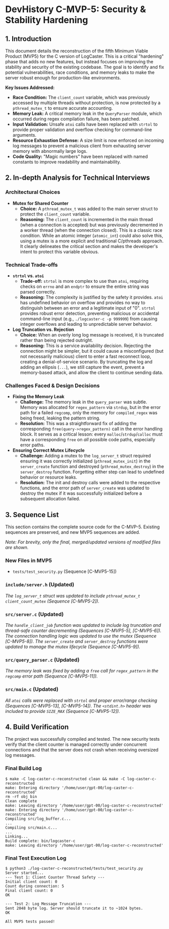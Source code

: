 # DevHistory C-MVP-5: Security & Stability Hardening

## 1. Introduction

This document details the reconstruction of the fifth Minimum Viable Product (MVP5) for the C version of LogCaster. This is a critical "hardening" phase that adds no new features, but instead focuses on improving the stability and security of the existing codebase. The goal is to identify and fix potential vulnerabilities, race conditions, and memory leaks to make the server robust enough for production-like environments.

**Key Issues Addressed:**
- **Race Condition:** The `client_count` variable, which was previously accessed by multiple threads without protection, is now protected by a `pthread_mutex_t` to ensure accurate accounting.
- **Memory Leak:** A critical memory leak in the `QueryParser` module, which occurred during regex compilation failure, has been patched.
- **Input Validation:** Unsafe `atoi` calls have been replaced with `strtol` to provide proper validation and overflow checking for command-line arguments.
- **Resource Exhaustion Defense:** A size limit is now enforced on incoming log messages to prevent a malicious client from exhausting server memory with abnormally large logs.
- **Code Quality:** "Magic numbers" have been replaced with named constants to improve readability and maintainability.

## 2. In-depth Analysis for Technical Interviews

### Architectural Choices
- **Mutex for Shared Counter**
  - **Choice:** A `pthread_mutex_t` was added to the main server struct to protect the `client_count` variable.
  - **Reasoning:** The `client_count` is incremented in the main thread (when a connection is accepted) but was previously decremented in a worker thread (when the connection closed). This is a classic race condition. While an atomic integer (`atomic_int`) could also solve this, using a mutex is a more explicit and traditional C/pthreads approach. It clearly delineates the critical section and makes the developer's intent to protect this variable obvious.

### Technical Trade-offs
- **`strtol` vs. `atoi`**
  - **Trade-off:** `strtol` is more complex to use than `atoi`, requiring checks on `errno` and an `endptr` to ensure the entire string was parsed correctly.
  - **Reasoning:** The complexity is justified by the safety it provides. `atoi` has undefined behavior on overflow and provides no way to distinguish between an error and a legitimate input of "0". `strtol` provides robust error detection, preventing malicious or accidental command-line input (e.g., `./logcaster-c -p 999999`) from causing integer overflows and leading to unpredictable server behavior.
- **Log Truncation vs. Rejection**
  - **Choice:** When an overly long log message is received, it is truncated rather than being rejected outright.
  - **Reasoning:** This is a service availability decision. Rejecting the connection might be simpler, but it could cause a misconfigured (but not necessarily malicious) client to enter a fast reconnect loop, creating a denial-of-service scenario. By truncating the log and adding an ellipsis (`...`), we still capture the event, prevent a memory-based attack, and allow the client to continue sending data.

### Challenges Faced & Design Decisions
- **Fixing the Memory Leak**
  - **Challenge:** The memory leak in the `query_parser` was subtle. Memory was allocated for `regex_pattern` via `strdup`, but in the error path for a failed `regcomp`, only the memory for `compiled_regex` was being freed, leaking the pattern string.
  - **Resolution:** This was a straightforward fix of adding the corresponding `free(query->regex_pattern)` call in the error handling block. It serves as a critical lesson: every `malloc`/`strdup`/`calloc` must have a corresponding `free` on *all* possible code paths, especially error paths.
- **Ensuring Correct Mutex Lifecycle**
  - **Challenge:** Adding a mutex to the `log_server_t` struct required ensuring it was correctly initialized (`pthread_mutex_init`) in the `server_create` function and destroyed (`pthread_mutex_destroy`) in the `server_destroy` function. Forgetting either step can lead to undefined behavior or resource leaks.
  - **Resolution:** The init and destroy calls were added to the respective functions, and the error path of `server_create` was updated to destroy the mutex if it was successfully initialized before a subsequent allocation failed.

## 3. Sequence List

This section contains the complete source code for the C-MVP-5. Existing sequences are preserved, and new MVP5 sequences are added.

*Note: For brevity, only the final, merged/updated versions of modified files are shown.*

### New Files in MVP5
- `tests/test_security.py` (Sequence [C-MVP5-15])

### `include/server.h` (Updated)
*The `log_server_t` struct was updated to include `pthread_mutex_t client_count_mutex` (Sequence [C-MVP5-2]).*

### `src/server.c` (Updated)
*The `handle_client_job` function was updated to include log truncation and thread-safe counter decrementing (Sequences [C-MVP5-5], [C-MVP5-6]). The connection handling logic was updated to use the mutex (Sequence [C-MVP5-8]). The `server_create` and `server_destroy` functions were updated to manage the mutex lifecycle (Sequence [C-MVP5-9]).*

### `src/query_parser.c` (Updated)
*The memory leak was fixed by adding a `free` call for `regex_pattern` in the `regcomp` error path (Sequence [C-MVP5-11]).*

### `src/main.c` (Updated)
*All `atoi` calls were replaced with `strtol` and proper error/range checking (Sequences [C-MVP5-13], [C-MVP5-14]). The `<stdint.h>` header was included to provide `SIZE_MAX` (Sequence [C-MVP5-12]).*

## 4. Build Verification

The project was successfully compiled and tested. The new security tests verify that the client counter is managed correctly under concurrent connections and that the server does not crash when receiving oversized log messages.

### Final Build Log
```
$ make -C log-caster-c-reconstructed clean && make -C log-caster-c-reconstructed
make: Entering directory '/home/user/gpt-00/log-caster-c-reconstructed'
rm -rf obj bin
Clean complete
make: Leaving directory '/home/user/gpt-00/log-caster-c-reconstructed'
make: Entering directory '/home/user/gpt-00/log-caster-c-reconstructed'
Compiling src/log_buffer.c...
...
Compiling src/main.c...
...
Linking...
Build complete: bin/logcaster-c
make: Leaving directory '/home/user/gpt-00/log-caster-c-reconstructed'
```

### Final Test Execution Log
```
$ python3 ./log-caster-c-reconstructed/tests/test_security.py
Server started...
--- Test 1: Client Counter Thread Safety ---
Initial client count: 0
Count during connection: 5
Final client count: 0
OK

--- Test 2: Log Message Truncation ---
Sent 2048 byte log. Server should truncate it to ~1024 bytes.
OK

All MVP5 tests passed!
```
